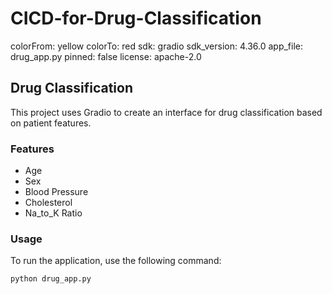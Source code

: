 # CICD-for-Drug-Classification

colorFrom: yellow
colorTo: red
sdk: gradio
sdk_version: 4.36.0
app_file: drug_app.py
pinned: false
license: apache-2.0

## Drug Classification

This project uses Gradio to create an interface for drug classification based on patient features.

### Features

- Age
- Sex
- Blood Pressure
- Cholesterol
- Na\_to\_K Ratio

### Usage

To run the application, use the following command:

```sh
python drug_app.py